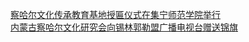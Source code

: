   
[察哈尔文化传承教育基地授匾仪式在集宁师范学院举行](http://www.dianyue.me/archives/234/zmy48uj794lbsrfi/)  
[内蒙古察哈尔文化研究会向锡林郭勒盟广播电视台赠送锦旗](http://www.dianyue.me/archives/940/udhu6hjrmfht4k6h/)